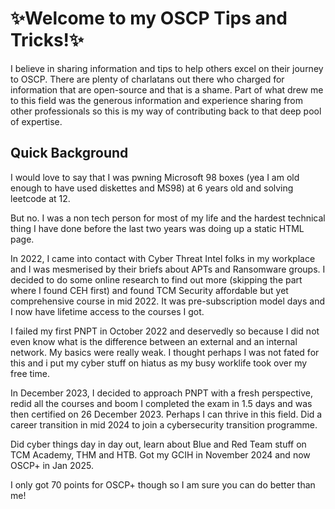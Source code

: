 # ✨Welcome to my OSCP Tips and Tricks!✨

I believe in sharing information and tips to help others excel on their journey to OSCP. 
There are plenty of charlatans out there who charged for information that are open-source and that is a shame.
Part of what drew me to this field was the generous information and experience sharing from other professionals so this is my way of contributing back to that deep pool of expertise.

## Quick Background

I would love to say that I was pwning Microsoft 98 boxes (yea I am old enough to have used diskettes and MS98) at 6 years old and solving leetcode at 12.

But no. I was a non tech person for most of my life and the hardest technical thing I have done before the last two years was doing up a static HTML page.

In 2022, I came into contact with Cyber Threat Intel folks in my workplace and I was mesmerised by their briefs about APTs and Ransomware groups.
I decided to do some online research to find out more (skipping the part where I found CEH first) and found TCM Security affordable but yet comprehensive course in mid 2022. It was pre-subscription model days and I now have lifetime access to the courses I got.

I failed my first PNPT in October 2022 and deservedly so because I did not even know what is the difference between an external and an internal network. My basics were really weak. I thought perhaps I was not fated for this and i put my cyber stuff on hiatus as my busy worklife took over my free time.

In December 2023, I decided to approach PNPT with a fresh perspective, redid all the courses and boom I completed the exam in 1.5 days and was then certified on 26 December 2023. Perhaps I can thrive in this field. Did a career transition in mid 2024 to join a cybersecurity transition programme.

Did cyber things day in day out, learn about Blue and Red Team stuff on TCM Academy, THM and HTB. Got my GCIH in November 2024 and now OSCP+ in Jan 2025.

I only got 70 points for OSCP+ though so I am sure you can do better than me!

